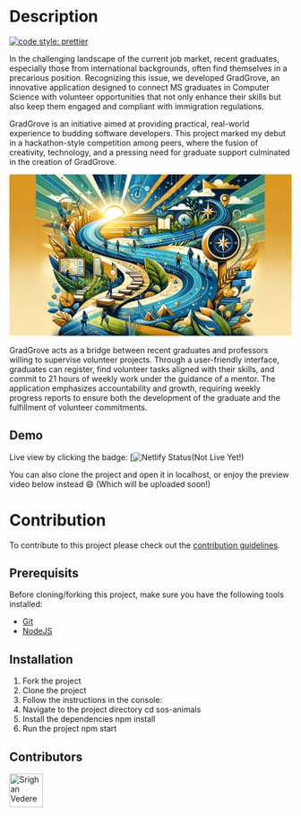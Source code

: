 # Description

[![code style: prettier](https://img.shields.io/badge/code_style-prettier-ff69b4.svg?style=flat-square)](https://github.com/prettier/prettier)

In the challenging landscape of the current job market, recent graduates, especially those from international backgrounds, often find themselves in a precarious position. Recognizing this issue, we developed GradGrove, an innovative application designed to connect MS graduates in Computer Science with volunteer opportunities that not only enhance their skills but also keep them engaged and compliant with immigration regulations.

GradGrove is an initiative aimed at providing practical, real-world experience to budding software developers. This project marked my debut in a hackathon-style competition among peers, where the fusion of creativity, technology, and a pressing need for graduate support culminated in the creation of GradGrove.

![Thumbnail](https://github.com/srighankittu/path-pavers/blob/main/assets/banner.webp)

GradGrove acts as a bridge between recent graduates and professors willing to supervise volunteer projects. Through a user-friendly interface, graduates can register, find volunteer tasks aligned with their skills, and commit to 21 hours of weekly work under the guidance of a mentor. The application emphasizes accountability and growth, requiring weekly progress reports to ensure both the development of the graduate and the fulfillment of volunteer commitments.

## Demo

Live view by clicking the badge: [![Netlify Status]()(Not Live Yet!)

You can also clone the project and open it in localhost, or enjoy the preview
video below instead :smile: (Which will be uploaded soon!)

# Contribution

To contribute to this project please check out the [contribution guidelines](https://github.com/srighankittu/GradGrove/blob/main/CONTRIBUTION.md).

## Prerequisits

Before cloning/forking this project, make sure you have the following tools installed:

- [Git](https://git-scm.com/downloads)
- [NodeJS](https://nodejs.org/en/download/)

## Installation

1. Fork the project
2. Clone the project
3. Follow the instructions in the console:
4. Navigate to the project directory cd sos-animals
5. Install the dependencies npm install
6. Run the project npm start

## Contributors

[//]: contributor-faces

<a href="https://github.com/srighankittu"><img src="https://avatars.githubusercontent.com/u/107845663?v=4" title="Srighan Vedere" width="60" height="60"></a>

[//]: contributor-faces
